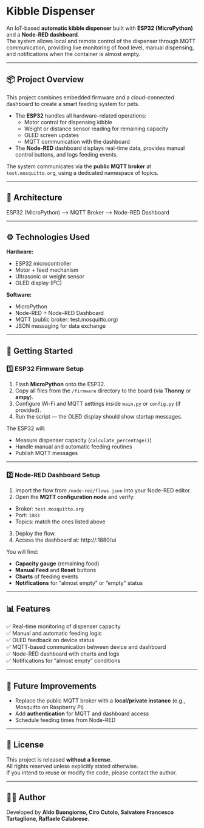 # Kibble Dispenser 

An IoT-based **automatic kibble dispenser** built with **ESP32 (MicroPython)** and a **Node-RED dashboard**.  
The system allows local and remote control of the dispenser through MQTT communication, providing live monitoring of food level, manual dispensing, and notifications when the container is almost empty.

---

## 📦 Project Overview

This project combines embedded firmware and a cloud-connected dashboard to create a smart feeding system for pets.  

- The **ESP32** handles all hardware-related operations:
  - Motor control for dispensing kibble
  - Weight or distance sensor reading for remaining capacity
  - OLED screen updates
  - MQTT communication with the dashboard
- The **Node-RED** dashboard displays real-time data, provides manual control buttons, and logs feeding events.

The system communicates via the **public MQTT broker** at `test.mosquitto.org`, using a dedicated namespace of topics.

---

## 🧠 Architecture
ESP32 (MicroPython) --> MQTT Broker --> Node-RED Dashboard

---

## ⚙️ Technologies Used

**Hardware:**  
- ESP32 microcontroller  
- Motor + feed mechanism  
- Ultrasonic or weight sensor  
- OLED display (I²C)

**Software:**  
- MicroPython  
- Node-RED + Node-RED Dashboard  
- MQTT (public broker: test.mosquitto.org)  
- JSON messaging for data exchange  

---

## 🚀 Getting Started

### 1️⃣ ESP32 Firmware Setup
1. Flash **MicroPython** onto the ESP32.  
2. Copy all files from the `/firmware` directory to the board (via **Thonny** or **ampy**).  
3. Configure Wi-Fi and MQTT settings inside `main.py` or `config.py` (if provided).  
4. Run the script — the OLED display should show startup messages.  

The ESP32 will:
- Measure dispenser capacity (`calculate_percentage()`)
- Handle manual and automatic feeding routines
- Publish MQTT messages

---

### 2️⃣ Node-RED Dashboard Setup
1. Import the flow from `/node-red/flows.json` into your Node-RED editor.  
2. Open the **MQTT configuration node** and verify:
 - Broker: `test.mosquitto.org`
 - Port: `1883`
 - Topics: match the ones listed above
3. Deploy the flow.  
4. Access the dashboard at: http://<your-node-red-host>:1880/ui

You will find:
- **Capacity gauge** (remaining food)
- **Manual Feed** and **Reset** buttons
- **Charts** of feeding events
- **Notifications** for “almost empty” or “empty” status  

---

## 📊 Features

✅ Real-time monitoring of dispenser capacity  
✅ Manual and automatic feeding logic  
✅ OLED feedback on device status  
✅ MQTT-based communication between device and dashboard  
✅ Node-RED dashboard with charts and logs  
✅ Notifications for “almost empty” conditions  

---

## 🧩 Future Improvements

- Replace the public MQTT broker with a **local/private instance** (e.g., Mosquitto on Raspberry Pi)  
- Add **authentication** for MQTT and dashboard access  
- Schedule feeding times from Node-RED

---

## 🪪 License
This project is released **without a license**.  
All rights reserved unless explicitly stated otherwise.  
If you intend to reuse or modify the code, please contact the author.

---

## 👨‍💻 Author
Developed by **Aldo Buongiorno, Ciro Cutolo, Salvatore Francesco Tartaglione, Raffaele Calabrese**. 
